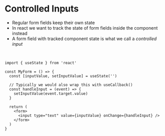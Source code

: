 # Controlled Inputs

<v-clicks>

* Regular form fields keep their own state
* In react we want to track the state of form fields inside the component instead
* A form field with tracked component state is what we call a *controlled input*

</v-clicks>

<br>

<v-click>

```tsx {all|1|4|6-9|13}
import { useState } from 'react'

const MyForm = () => {
  const [inputValue, setInputValue] = useState('')

  // Typically we would also wrap this with useCallback()
  const handleInput = (event) => {
    setInputValue(event.target.value)
  }

  return (
    <form>
      <input type="text" value={inputValue} onChange={handleInput} />
    </form>
  )
}
```

</v-click>
